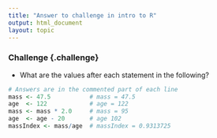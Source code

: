 ```yaml
---
title: "Answer to challenge in intro to R"
output: html_document
layout: topic
---
```

### Challenge {.challenge}

* What are the values after each statement in the following?
 

```r
# Answers are in the commented part of each line
mass <- 47.5           # mass = 47.5
age  <- 122            # age = 122
mass <- mass * 2.0     # mass = 95
age  <- age - 20       # age 102
massIndex <- mass/age  # massIndex = 0.9313725
```

